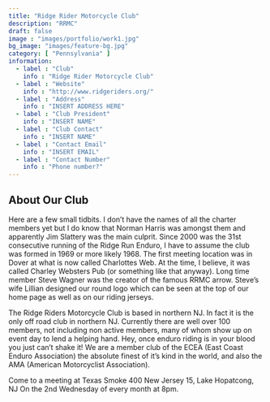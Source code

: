 ```yaml
---
title: "Ridge Rider Motorcycle Club"
description: "RRMC"
draft: false
image : "images/portfolio/work1.jpg"
bg_image: "images/feature-bg.jpg"
category: [ "Pennsylvania" ]
information:
  - label : "Club"
    info : "Ridge Rider Motorcycle Club"
  - label : "Website"
    info : "http://www.ridgeriders.org/"
  - label : "Address"
    info : "INSERT ADDRESS HERE"
  - label : "Club President"
    info : "INSERT NAME"
  - label : "Club Contact"
    info : "INSERT NAME"
  - label : "Contact Email"
    info : "INSERT EMAIL"
  - label : "Contact Number"
    info : "Phone number?"
---
```


## About Our Club

Here are a few small tidbits. I don’t have the names of all the charter members yet but I do know that Norman Harris was amongst them and apparently Jim Slattery was the main culprit. Since 2000 was the 31st consecutive running of the Ridge Run Enduro, I have to assume the club was formed in 1969 or more likely 1968. The first meeting location was in Dover at what is now called Charlottes Web. At the time, I believe, it was called Charley Websters Pub (or something like that anyway). Long time member Steve Wagner was the creator of the famous RRMC arrow. Steve’s wife Lillian designed our round logo which can be seen at the top of our home page as well as on our riding jerseys.

The Ridge Riders Motorcycle Club is based in northern NJ. In fact it is the only off road club in northern NJ. Currently there are well over 100 members, not including non active members, many of whom show up on event day to lend a helping hand. Hey, once enduro riding is in your blood you just can’t shake it! We are a member club of the ECEA (East Coast Enduro Association) the absolute finest of it’s kind in the world, and also the AMA (American Motorcyclist Association).

Come to a meeting at Texas Smoke
400 New Jersey 15, Lake Hopatcong, NJ
On the 2nd Wednesday of every month at 8pm.
